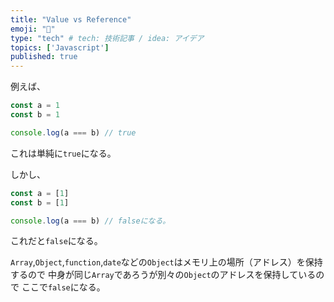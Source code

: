 ```yaml
---
title: "Value vs Reference"
emoji: "📑"
type: "tech" # tech: 技術記事 / idea: アイデア
topics: ['Javascript']
published: true
---
```



例えば、

```js
const a = 1
const b = 1

console.log(a === b) // true
```
これは単純に`true`になる。


しかし、

```js
const a = [1]
const b = [1]

console.log(a === b) // falseになる。
```
これだと`false`になる。

`Array`,`Object`,`function`,`date`などの`Object`はメモリ上の場所（アドレス）を保持するので
中身が同じ`Array`であろうが別々の`Object`のアドレスを保持しているので
ここで`false`になる。






